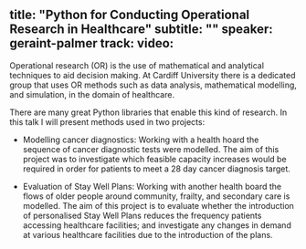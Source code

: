 title: "Python for Conducting Operational Research in Healthcare"
subtitle: ""
speaker: geraint-palmer
track: 
video:
---
Operational research (OR) is the use of mathematical and analytical techniques to aid decision making. At Cardiff University there is a dedicated group that uses OR methods such as data analysis, mathematical modelling, and simulation, in the domain of healthcare.

There are many great Python libraries that enable this kind of research. In this talk I will present methods used in two projects:

- Modelling cancer diagnostics: Working with a health hoard the sequence of cancer diagnostic tests were modelled. The aim of this project was to investigate which feasible capacity increases would be required in order for patients to meet a 28 day cancer diagnosis target.

- Evaluation of Stay Well Plans: Working with another health board the flows of older people around community, frailty, and secondary care is modelled. The aim of this project is to evaluate whether the introduction of personalised Stay Well Plans reduces the frequency patients accessing healthcare facilities; and investigate any changes in demand at various healthcare facilities due to the introduction of the plans.